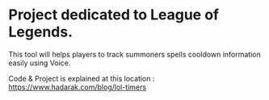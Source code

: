 # Project dedicated to League of Legends. 
This tool will helps players to track summoners spells cooldown information easily using Voice.

Code & Project is explained at this location : https://www.hadarak.com/blog/lol-timers
